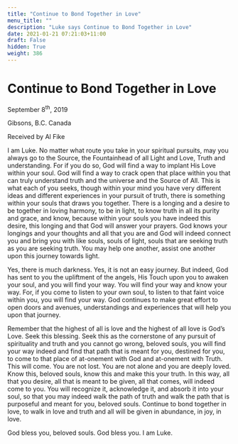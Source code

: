 ```yaml
---
title: "Continue to Bond Together in Love"
menu_title: ""
description: "Luke says Continue to Bond Together in Love"
date: 2021-01-21 07:21:03+11:00
draft: False
hidden: True
weight: 386
---
```

# Continue to Bond Together in Love

September 8<sup>th</sup>, 2019

Gibsons, B.C. Canada

Received by Al Fike


I am Luke. No matter what route you take in your spiritual pursuits, may you always go to the Source, the Fountainhead of all Light and Love, Truth and understanding. For if you do so, God will find a way to implant His Love within your soul. God will find a way to crack open that place within you that can truly understand truth and the universe and the Source of All. This is what each of you seeks, though within your mind you have very different ideas and different experiences in your pursuit of truth, there is something within your souls that draws you together. There is a longing and a desire to be together in loving harmony, to be in light, to know truth in all its purity and grace, and know, because within your souls you have indeed this desire, this longing and that God will answer your prayers. God knows your longings and your thoughts and all that you are and God will indeed connect you and bring you with like souls, souls of light, souls that are seeking truth as you are seeking truth. You may help one another, assist one another upon this journey towards light. 

Yes, there is much darkness. Yes, it is not an easy journey. But indeed, God has sent to you the upliftment of the angels, His Touch upon you to awaken your soul, and you will find your way. You will find your way and know your way. For, if you come to listen to your own soul, to listen to that faint voice within you, you will find your way. God continues to make great effort to open doors and avenues, understandings and experiences that will help you upon that journey. 

Remember that the highest of all is love and the highest of all love is God’s Love. Seek this blessing. Seek this as the cornerstone of any pursuit of spirituality and truth and you cannot go wrong, beloved souls, you will find your way indeed and find that path that is meant for you, destined for you, to come to that place of at-onement with God and at-onement with Truth. This will come. You are not lost. You are not alone and you are deeply loved. Know this, beloved souls, know this and make this your truth. In this way, all that you desire, all that is meant to be given, all that comes, will indeed come to you. You will recognize it, acknowledge it, and absorb it into your soul, so that you may indeed walk the path of truth and walk the path that is purposeful and meant for you, beloved souls. Continue to bond together in love, to walk in love and truth and all will be given in abundance, in joy, in love. 

God bless you, beloved souls. God bless you. I am Luke.  